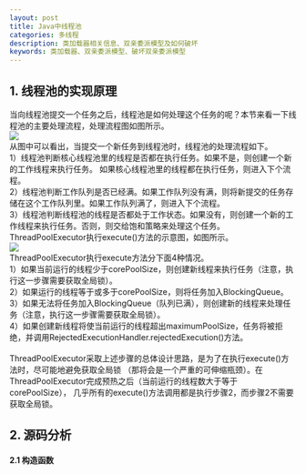 ```yaml
---
layout: post
title: Java中线程池
categories: 多线程
description: 类加载器相关信息、双亲委派模型及如何破坏
keywords: 类加载器、双亲委派模型、破坏双亲委派模型
---
```

## 1. 线程池的实现原理
当向线程池提交一个任务之后，线程池是如何处理这个任务的呢？本节来看一下线程池的主要处理流程，处理流程图如图所示。  
![](/images/posts/多线程/)  
从图中可以看出，当提交一个新任务到线程池时，线程池的处理流程如下。  
1）线程池判断核心线程池里的线程是否都在执行任务。如果不是，则创建一个新的工作线程来执行任务。
如果核心线程池里的线程都在执行任务，则进入下个流程。  
2）线程池判断工作队列是否已经满。如果工作队列没有满，则将新提交的任务存储在这个工作队列里。如果工作队列满了，则进入下个流程。  
3）线程池判断线程池的线程是否都处于工作状态。如果没有，则创建一个新的工作线程来执行任务。否则，则交给饱和策略来处理这个任务。
ThreadPoolExecutor执行execute()方法的示意图，如图所示。  
![](/images/posts/多线程/)  
ThreadPoolExecutor执行execute方法分下面4种情况。  
1）如果当前运行的线程少于corePoolSize，则创建新线程来执行任务（注意，执行这一步骤需要获取全局锁）。  
2）如果运行的线程等于或多于corePoolSize，则将任务加入BlockingQueue。  
3）如果无法将任务加入BlockingQueue（队列已满），则创建新的线程来处理任务（注意，执行这一步骤需要获取全局锁）。  
4）如果创建新线程将使当前运行的线程超出maximumPoolSize，任务将被拒绝，并调用RejectedExecutionHandler.rejectedExecution()方法。  
<br/>
ThreadPoolExecutor采取上述步骤的总体设计思路，是为了在执行execute()方法时，尽可能地避免获取全局锁
（那将会是一个严重的可伸缩瓶颈）。在ThreadPoolExecutor完成预热之后（当前运行的线程数大于等于corePoolSize），
几乎所有的execute()方法调用都是执行步骤2，而步骤2不需要获取全局锁。  
## 2. 源码分析
#### 2.1 构造函数

